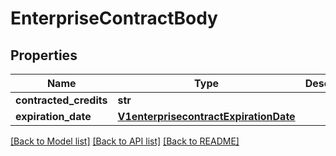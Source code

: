 # EnterpriseContractBody

## Properties
Name | Type | Description | Notes
------------ | ------------- | ------------- | -------------
**contracted_credits** | **str** |  | [optional] 
**expiration_date** | [**V1enterprisecontractExpirationDate**](V1enterprisecontractExpirationDate.md) |  | [optional] 

[[Back to Model list]](../README.md#documentation-for-models) [[Back to API list]](../README.md#documentation-for-api-endpoints) [[Back to README]](../README.md)

